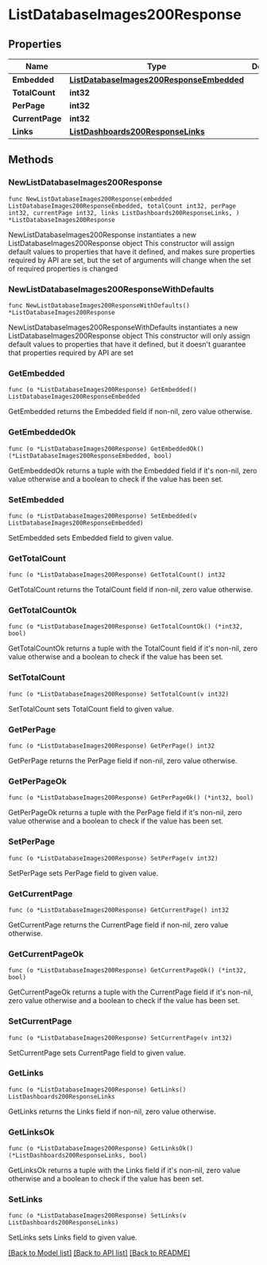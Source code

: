 # ListDatabaseImages200Response

## Properties

Name | Type | Description | Notes
------------ | ------------- | ------------- | -------------
**Embedded** | [**ListDatabaseImages200ResponseEmbedded**](ListDatabaseImages200ResponseEmbedded.md) |  | 
**TotalCount** | **int32** |  | 
**PerPage** | **int32** |  | 
**CurrentPage** | **int32** |  | 
**Links** | [**ListDashboards200ResponseLinks**](ListDashboards200ResponseLinks.md) |  | 

## Methods

### NewListDatabaseImages200Response

`func NewListDatabaseImages200Response(embedded ListDatabaseImages200ResponseEmbedded, totalCount int32, perPage int32, currentPage int32, links ListDashboards200ResponseLinks, ) *ListDatabaseImages200Response`

NewListDatabaseImages200Response instantiates a new ListDatabaseImages200Response object
This constructor will assign default values to properties that have it defined,
and makes sure properties required by API are set, but the set of arguments
will change when the set of required properties is changed

### NewListDatabaseImages200ResponseWithDefaults

`func NewListDatabaseImages200ResponseWithDefaults() *ListDatabaseImages200Response`

NewListDatabaseImages200ResponseWithDefaults instantiates a new ListDatabaseImages200Response object
This constructor will only assign default values to properties that have it defined,
but it doesn't guarantee that properties required by API are set

### GetEmbedded

`func (o *ListDatabaseImages200Response) GetEmbedded() ListDatabaseImages200ResponseEmbedded`

GetEmbedded returns the Embedded field if non-nil, zero value otherwise.

### GetEmbeddedOk

`func (o *ListDatabaseImages200Response) GetEmbeddedOk() (*ListDatabaseImages200ResponseEmbedded, bool)`

GetEmbeddedOk returns a tuple with the Embedded field if it's non-nil, zero value otherwise
and a boolean to check if the value has been set.

### SetEmbedded

`func (o *ListDatabaseImages200Response) SetEmbedded(v ListDatabaseImages200ResponseEmbedded)`

SetEmbedded sets Embedded field to given value.


### GetTotalCount

`func (o *ListDatabaseImages200Response) GetTotalCount() int32`

GetTotalCount returns the TotalCount field if non-nil, zero value otherwise.

### GetTotalCountOk

`func (o *ListDatabaseImages200Response) GetTotalCountOk() (*int32, bool)`

GetTotalCountOk returns a tuple with the TotalCount field if it's non-nil, zero value otherwise
and a boolean to check if the value has been set.

### SetTotalCount

`func (o *ListDatabaseImages200Response) SetTotalCount(v int32)`

SetTotalCount sets TotalCount field to given value.


### GetPerPage

`func (o *ListDatabaseImages200Response) GetPerPage() int32`

GetPerPage returns the PerPage field if non-nil, zero value otherwise.

### GetPerPageOk

`func (o *ListDatabaseImages200Response) GetPerPageOk() (*int32, bool)`

GetPerPageOk returns a tuple with the PerPage field if it's non-nil, zero value otherwise
and a boolean to check if the value has been set.

### SetPerPage

`func (o *ListDatabaseImages200Response) SetPerPage(v int32)`

SetPerPage sets PerPage field to given value.


### GetCurrentPage

`func (o *ListDatabaseImages200Response) GetCurrentPage() int32`

GetCurrentPage returns the CurrentPage field if non-nil, zero value otherwise.

### GetCurrentPageOk

`func (o *ListDatabaseImages200Response) GetCurrentPageOk() (*int32, bool)`

GetCurrentPageOk returns a tuple with the CurrentPage field if it's non-nil, zero value otherwise
and a boolean to check if the value has been set.

### SetCurrentPage

`func (o *ListDatabaseImages200Response) SetCurrentPage(v int32)`

SetCurrentPage sets CurrentPage field to given value.


### GetLinks

`func (o *ListDatabaseImages200Response) GetLinks() ListDashboards200ResponseLinks`

GetLinks returns the Links field if non-nil, zero value otherwise.

### GetLinksOk

`func (o *ListDatabaseImages200Response) GetLinksOk() (*ListDashboards200ResponseLinks, bool)`

GetLinksOk returns a tuple with the Links field if it's non-nil, zero value otherwise
and a boolean to check if the value has been set.

### SetLinks

`func (o *ListDatabaseImages200Response) SetLinks(v ListDashboards200ResponseLinks)`

SetLinks sets Links field to given value.



[[Back to Model list]](../README.md#documentation-for-models) [[Back to API list]](../README.md#documentation-for-api-endpoints) [[Back to README]](../README.md)


